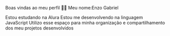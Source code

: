 Boas vindas ao meu perfil 💙💙
Meu nome:Enzo Gabriel

Estou estudando na Alura
Estou me desenvolvendo na linguagem JavaScript
Utilizo esse espaço para minha organização e compartilhamento dos meu projetos desenvolvidos
